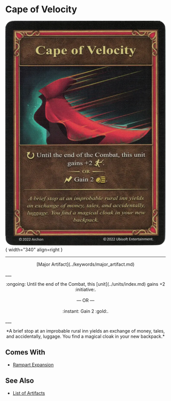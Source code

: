 # Cape of Velocity

![Cape of Velocity](../assets/artifacts_major-cape_of_velocity.webp){ width="340" align=right }
___
<p style="text-align: center;" markdown>[Major Artifact](../keywords/major_artifact.md)</p>
___
<p style="text-align: center;" markdown>:ongoing: Until the end of the Combat, this [unit](../units/index.md) gains +2 :initiative:.<br><br>— OR —<br><br>:instant: Gain 2 :gold:.</p>
___
<p style="text-align: center;" markdown>*A brief stop at an improbable rural inn yields an exchange of money, tales, and accidentally, luggage. You find a magical cloak in your new backpack.*</p>


## Comes With

- [Rampart Expansion](../content/rampart_expansion.md)


## See Also


- [List of Artifacts](index.md)
